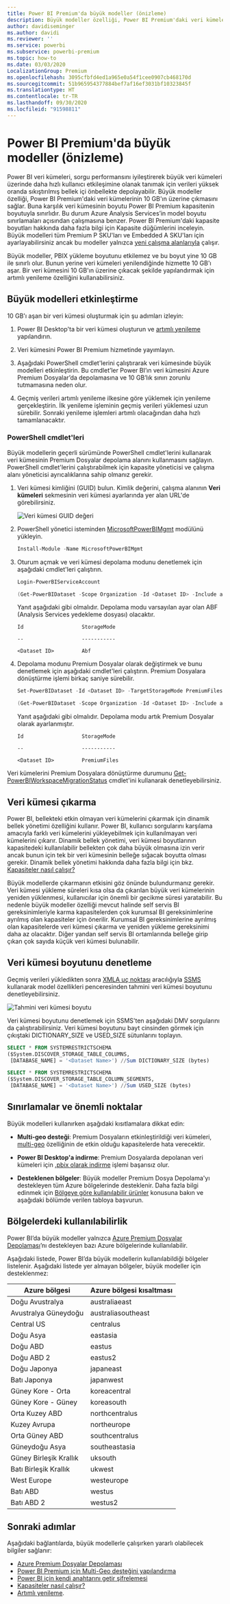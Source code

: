 ```yaml
---
title: Power BI Premium'da büyük modeller (önizleme)
description: Büyük modeller özelliği, Power BI Premium'daki veri kümelerinin 10 GB'ın üzerine çıkmasını sağlar.
author: davidiseminger
ms.author: davidi
ms.reviewer: ''
ms.service: powerbi
ms.subservice: powerbi-premium
ms.topic: how-to
ms.date: 03/03/2020
LocalizationGroup: Premium
ms.openlocfilehash: 3095cfbfd4ed1a965e0a54f1cee0907cb468170d
ms.sourcegitcommit: 51b965954377884bef7af16ef3031bf10323845f
ms.translationtype: HT
ms.contentlocale: tr-TR
ms.lasthandoff: 09/30/2020
ms.locfileid: "91598811"
---
```

# <a name="large-models-in-power-bi-premium-preview"></a>Power BI Premium'da büyük modeller (önizleme)

Power BI veri kümeleri, sorgu performansını iyileştirerek büyük veri kümeleri üzerinde daha hızlı kullanıcı etkileşimine olanak tanımak için verileri yüksek oranda sıkıştırılmış bellek içi önbellekte depolayabilir. Büyük modeller özelliği, Power BI Premium'daki veri kümelerinin 10 GB'ın üzerine çıkmasını sağlar. Buna karşılık veri kümesinin boyutu Power BI Premium kapasitenin boyutuyla sınırlıdır. Bu durum Azure Analysis Services’in model boyutu sınırlamaları açısından çalışmasına benzer. Power BI Premium'daki kapasite boyutları hakkında daha fazla bilgi için Kapasite düğümlerini inceleyin. Büyük modelleri tüm Premium P SKU'ları ve Embedded A SKU'ları için ayarlayabilirsiniz ancak bu modeller yalnızca [yeni çalışma alanlarıyla](../collaborate-share/service-create-the-new-workspaces.md) çalışır.

Büyük modeller, PBIX yükleme boyutunu etkilemez ve bu boyut yine 10 GB ile sınırlı olur. Bunun yerine veri kümeleri yenilendiğinde hizmette 10 GB'ı aşar. Bir veri kümesini 10 GB'ın üzerine çıkacak şekilde yapılandırmak için artımlı yenileme özelliğini kullanabilirsiniz.

## <a name="enable-large-models"></a>Büyük modelleri etkinleştirme

10 GB'ı aşan bir veri kümesi oluşturmak için şu adımları izleyin:

1. Power BI Desktop'ta bir veri kümesi oluşturun ve [artımlı yenileme](service-premium-incremental-refresh.md) yapılandırın.

1. Veri kümesini Power BI Premium hizmetinde yayımlayın.

1. Aşağıdaki PowerShell cmdlet'lerini çalıştırarak veri kümesinde büyük modelleri etkinleştirin. Bu cmdlet’ler Power BI’ın veri kümesini Azure Premium Dosyalar’da depolamasına ve 10 GB’lık sınırı zorunlu tutmamasına neden olur.

1. Geçmiş verileri artımlı yenileme ilkesine göre yüklemek için yenileme gerçekleştirin. İlk yenileme işleminin geçmiş verileri yüklemesi uzun sürebilir. Sonraki yenileme işlemleri artımlı olacağından daha hızlı tamamlanacaktır.

### <a name="powershell-cmdlets"></a>PowerShell cmdlet'leri

Büyük modellerin geçerli sürümünde PowerShell cmdlet'lerini kullanarak veri kümesinin Premium Dosyalar depolama alanını kullanmasını sağlayın. PowerShell cmdlet'lerini çalıştırabilmek için kapasite yöneticisi ve çalışma alanı yöneticisi ayrıcalıklarına sahip olmanız gerekir.

1. Veri kümesi kimliğini (GUID) bulun. Kimlik değerini, çalışma alanının **Veri kümeleri** sekmesinin veri kümesi ayarlarında yer alan URL'de görebilirsiniz.

    ![Veri kümesi GUID değeri](media/service-premium-large-models/dataset-guid.png)

1. PowerShell yönetici isteminden [MicrosoftPowerBIMgmt](/powershell/module/microsoftpowerbimgmt.data/) modülünü yükleyin.

    ```powershell
    Install-Module -Name MicrosoftPowerBIMgmt
    ```

1. Oturum açmak ve veri kümesi depolama modunu denetlemek için aşağıdaki cmdlet'leri çalıştırın.

    ```powershell
    Login-PowerBIServiceAccount

    (Get-PowerBIDataset -Scope Organization -Id <Dataset ID> -Include actualStorage).ActualStorage
    ```

    Yanıt aşağıdaki gibi olmalıdır. Depolama modu varsayılan ayar olan ABF (Analysis Services yedekleme dosyası) olacaktır.

    ```
    Id                   StorageMode

    --                   -----------

    <Dataset ID>         Abf
    ```

1. Depolama modunu Premium Dosyalar olarak değiştirmek ve bunu denetlemek için aşağıdaki cmdlet'leri çalıştırın. Premium Dosyalara dönüştürme işlemi birkaç saniye sürebilir.

    ```powershell
    Set-PowerBIDataset -Id <Dataset ID> -TargetStorageMode PremiumFiles

    (Get-PowerBIDataset -Scope Organization -Id <Dataset ID> -Include actualStorage).ActualStorage
    ```

    Yanıt aşağıdaki gibi olmalıdır. Depolama modu artık Premium Dosyalar olarak ayarlanmıştır.

    ```
    Id                   StorageMode
    
    --                   -----------
    
    <Dataset ID>         PremiumFiles
    ```

Veri kümelerini Premium Dosyalara dönüştürme durumunu [Get-PowerBIWorkspaceMigrationStatus](/powershell/module/microsoftpowerbimgmt.workspaces/get-powerbiworkspacemigrationstatus) cmdlet'ini kullanarak denetleyebilirsiniz.

## <a name="dataset-eviction"></a>Veri kümesi çıkarma

Power BI, bellekteki etkin olmayan veri kümelerini çıkarmak için dinamik bellek yönetimi özelliğini kullanır. Power BI, kullanıcı sorgularını karşılama amacıyla farklı veri kümelerini yükleyebilmek için kullanılmayan veri kümelerini çıkarır. Dinamik bellek yönetimi, veri kümesi boyutlarının kapasitedeki kullanılabilir bellekten çok daha büyük olmasına izin verir ancak bunun için tek bir veri kümesinin belleğe sığacak boyutta olması gerekir. Dinamik bellek yönetimi hakkında daha fazla bilgi için bkz. [Kapasiteler nasıl çalışır?](service-premium-what-is.md#how-capacities-function)

Büyük modellerde çıkarmanın etkisini göz önünde bulundurmanız gerekir. Veri kümesi yükleme süreleri kısa olsa da çıkarılan büyük veri kümelerinin yeniden yüklenmesi, kullanıcılar için önemli bir gecikme süresi yaratabilir. Bu nedenle büyük modeller özelliği mevcut halinde self servis BI gereksinimleriyle karma kapasitelerden çok kurumsal BI gereksinimlerine ayrılmış olan kapasiteler için önerilir. Kurumsal BI gereksinimlerine ayrılmış olan kapasitelerde veri kümesi çıkarma ve yeniden yükleme gereksinimi daha az olacaktır. Diğer yandan self servis BI ortamlarında belleğe girip çıkan çok sayıda küçük veri kümesi bulunabilir.

## <a name="checking-dataset-size"></a>Veri kümesi boyutunu denetleme

Geçmiş verileri yükledikten sonra [XMLA uç noktası](service-premium-connect-tools.md) aracılığıyla [SSMS](/sql/ssms/download-sql-server-management-studio-ssms) kullanarak model özellikleri penceresinden tahmini veri kümesi boyutunu denetleyebilirsiniz.

![Tahmini veri kümesi boyutu](media/service-premium-large-models/estimated-dataset-size.png)

Veri kümesi boyutunu denetlemek için SSMS'ten aşağıdaki DMV sorgularını da çalıştırabilirsiniz. Veri kümesi boyutunu bayt cinsinden görmek için çıkıştaki DICTIONARY\_SIZE ve USED\_SIZE sütunlarını toplayın.

```sql
SELECT * FROM SYSTEMRESTRICTSCHEMA
($System.DISCOVER_STORAGE_TABLE_COLUMNS,
 [DATABASE_NAME] = '<Dataset Name>') //Sum DICTIONARY_SIZE (bytes)

SELECT * FROM SYSTEMRESTRICTSCHEMA
($System.DISCOVER_STORAGE_TABLE_COLUMN_SEGMENTS,
 [DATABASE_NAME] = '<Dataset Name>') //Sum USED_SIZE (bytes)
```

## <a name="limitations-and-considerations"></a>Sınırlamalar ve önemli noktalar

Büyük modelleri kullanırken aşağıdaki kısıtlamalara dikkat edin:

- **Multi-geo desteği**: Premium Dosyaların etkinleştirildiği veri kümeleri, [multi-geo](service-admin-premium-multi-geo.md) özelliğinin de etkin olduğu kapasitelerde hata verecektir.

- **Power BI Desktop'a indirme**: Premium Dosyalarda depolanan veri kümeleri için [.pbix olarak indirme](../create-reports/service-export-to-pbix.md) işlemi başarısız olur.
- **Desteklenen bölgeler**: Büyük modeller Premium Dosya Depolama'yı destekleyen tüm Azure bölgelerinde desteklenir. Daha fazla bilgi edinmek için [Bölgeye göre kullanılabilir ürünler](https://azure.microsoft.com/global-infrastructure/services/?products=storage) konusuna bakın ve aşağıdaki bölümde verilen tabloya başvurun.


## <a name="availability-in-regions"></a>Bölgelerdeki kullanılabilirlik

Power BI’da büyük modeller yalnızca [Azure Premium Dosyalar Depolaması](/azure/storage/files/storage-files-planning#storage-tiers)’nı destekleyen bazı Azure bölgelerinde kullanılabilir.

Aşağıdaki listede, Power BI’da büyük modellerin kullanılabildiği bölgeler listelenir. Aşağıdaki listede yer almayan bölgeler, büyük modeller için desteklenmez:


|Azure bölgesi  |Azure bölgesi kısaltması  |
|---------|---------|
|Doğu Avustralya     | australiaeast        |
|Avustralya Güneydoğu     | australiasoutheast        |
|Central US     | centralus        |
|Doğu Asya     | eastasia        |
|Doğu ABD     | eastus        |
|Doğu ABD 2     | eastus2        |
|Doğu Japonya     | japaneast        |
|Batı Japonya     | japanwest        |
|Güney Kore - Orta     | koreacentral        |
|Güney Kore - Güney     | koreasouth        |
|Orta Kuzey ABD     | northcentralus        |
|Kuzey Avrupa     | northeurope        |
|Orta Güney ABD     | southcentralus        |
|Güneydoğu Asya     | southeastasia        |
|Güney Birleşik Krallık     | uksouth        |
|Batı Birleşik Krallık     | ukwest        |
|West Europe     | westeurope        |
|Batı ABD     | westus        |
|Batı ABD 2     | westus2        |



## <a name="next-steps"></a>Sonraki adımlar

Aşağıdaki bağlantılarda, büyük modellerle çalışırken yararlı olabilecek bilgiler sağlanır:

* [Azure Premium Dosyalar Depolaması](/azure/storage/files/storage-files-planning#storage-tiers)
* [Power BI Premium için Multi-Geo desteğini yapılandırma](service-admin-premium-multi-geo.md)
* [Power BI için kendi anahtarını getir şifrelemesi](service-encryption-byok.md)
* [Kapasiteler nasıl çalışır?](service-premium-what-is.md#how-capacities-function)
* [Artımlı yenileme](service-premium-incremental-refresh.md).